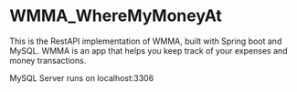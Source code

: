 # WMMA_WhereMyMoneyAt
This is the RestAPI implementation of WMMA, built with Spring boot and MySQL. WMMA is an app that helps you keep track of your expenses and money transactions.

MySQL Server runs on localhost:3306


